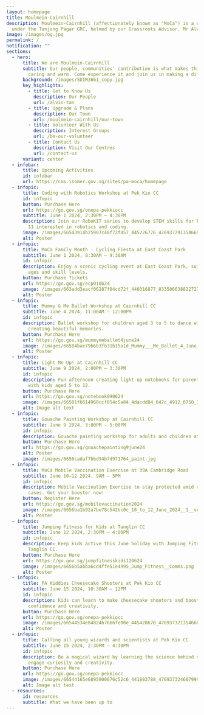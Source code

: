 ```yaml
---
layout: homepage
title: Moulmein-Cairnhill
description: Moulmein-Cairnhill (affectionately known as "MoCa") is a division
  under the Tanjong Pagar GRC, helmed by our Grassroots Advisor, Mr Alvin Tan.
image: /images/og.jpg
permalink: /
notification: ""
sections:
  - hero:
      title: We are Moulmein-Cairnhill
      subtitle: Our people, communities' contribution is what makes this town special,
        caring and warm. Come experience it and join us in making a difference.
      background: /images/SDIM3661_copy.jpg
      key_highlights:
        - title: Get to Know Us
          description: Our People
          url: /alvin-tan
        - title: Upgrade & Plans
          description: Our Town
          url: /moulmein-cairnhill/our-town
        - title: Volunteer With Us
          description: Interest Groups
          url: /be-our-volunteer
        - title: Contact Us
          description: Visit Our Centres
          url: /contact-us
      variant: center
  - infobar:
      title: Upcoming Activities
      id: infobar
      url: https://cms.isomer.gov.sg/sites/pa-moca/homepage
  - infopic:
      title: Coding with Robotics Workshop at Pek Kio CC
      id: infopic
      button: Purchase Here
      url: https://go.gov.sg/onepa-pekkiocc
      subtitle: June 1 2024, 2:30PM – 4:30PM
      description: Join our RoboKIT series to develop STEM skills for kids aged 7 to
        11 interested in robotics and coding.
      image: /images/66543914b25907c46f72f857_445226776_476937291354669_3369247661694697766_n.jpg
      alt: Poster
  - infopic:
      title: MoCa Family Month - Cycling Fiesta at East Coast Park
      subtitle: June 1 2024, 8:30AM – 9:30AM
      id: infopic
      description: Enjoy a scenic cycling event at East Coast Park, suitable for all
        ages and skill levels.
      button: Purchase Tickets
      url: https://go.gov.sg/ecp010624
      image: /images/663add3eacf06287f04cd72f_440316877_833506638822727_1891808947557923255_n.jpg
      alt: Poster
  - infopic:
      title: Mummy & Me Ballet Workshop at Cairnhill CC
      subtitle: June 4 2024, 11:00AM – 12:00PM
      id: infopic
      description: Ballet workshop for children aged 3 to 5 to dance with their Mummy,
        creating beautiful memories.
      button: Purchase Here
      url: https://go.gov.sg/mummymeballet4june24
      image: /images/66584bae79b6b3fb31b15a1d_Mummy___Me_Ballet_4_June_2024.png
      alt: Poster
  - infopic:
      title: Light Me Up! at Cairnhill CC
      subtitle: June 9 2024, 2:00PM – 3:30PM
      id: infopic
      description: Fun afternoon creating light-up notebooks for parents/grandparents
        with kids aged 5 to 12.
      button: Purchase Here
      url: https://go.gov.sg/notebook090624
      image: /images/66501f6614960ccf854c5a84_4dacdd84_642c_4912_8750_3dc5bd313c88.jpg
      alt: Image alt text
  - infopic:
      title: Gouache Painting Workshop at Cairnhill CC
      subtitle: June 9 2024, 3:00PM – 5:00PM
      id: infopic
      description: Gouache painting workshop for adults and children at Cairnhill CC.
      button: Purchase Here
      url: https://go.gov.sg/gouachepainting9june24
      alt: Poster
      image: /images/6656cadaf7bbd94b7d971764_paint.jpg
  - infopic:
      title: MoCa Mobile Vaccination Exercise at 39A Cambridge Road
      subtitle: June 10–12 2024, 9AM – 5PM
      id: infopic
      description: Mobile Vaccination Exercise to stay protected amid rising COVID-19
        cases. Get your booster now!
      button: Register Here
      url: https://go.gov.sg/mobilevaccination2024
      image: /images/6656ba1b92a7be78c542bc0c_10_to_12_June_2024__1__vetted_page_0001.jpg
      alt: Poster
  - infopic:
      title: Jumping Fitness for Kids at Tanglin CC
      subtitle: June 12 2024, 2:30PM – 4:00PM
      id: infopic
      description: Keep kids active this June holiday with Jumping Fitness for Kids at
        Tanglin CC.
      button: Purchase Here
      url: https://go.gov.sg/jumpfitnesskids120624
      image: /images/6656b5abba6cd4ffe51e4995_Jump_Fitness__Comms.png
      alt: Poster
  - infopic:
      title: PA Kiddies Cheesecake Shooters at Pek Kio CC
      subtitle: June 15 2024, 10:30AM – 12PM
      id: infopic
      description: Kids can learn to make cheesecake shooters and boost kitchen
        confidence and creativity.
      button: Purchase Here
      url: https://go.gov.sg/onepa-pekkiocc
      image: /images/66544534e84824b76b6fe00e_445428670_476937321354666_5444561565636381445_n.jpg
      alt: Poster
  - infopic:
      title: Calling all young wizards and scientists at Pek Kio CC
      subtitle: June 15 2024, 2:30PM – 4:30PM
      id: infopic
      description: Be a magical wizard by learning the science behind magic tricks;
        engage curiosity and creativity.
      button: Purchase Here
      url: https://go.gov.sg/onepa-pekkiocc
      image: /images/66544165e6895900676c52c6_441883788_476937324687999_225850798534856996_n.jpg
      alt: Image alt text
  - resources:
      id: resources
      subtitle: What we have been up to
---
```

